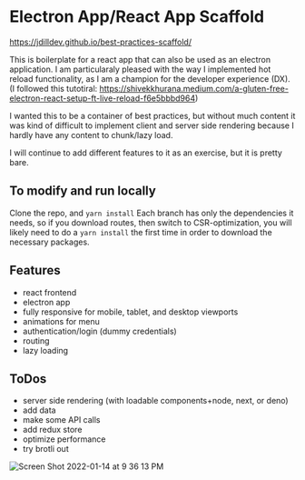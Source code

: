 # Electron App/React App Scaffold
https://jdilldev.github.io/best-practices-scaffold/

This is boilerplate for a react app that can also be used as an electron application. I am particularaly pleased with the way I implemented hot reload functionality, as I am a champion for the developer experience (DX). (I followed this tutotiral: https://shivekkhurana.medium.com/a-gluten-free-electron-react-setup-ft-live-reload-f6e5bbbd964)

I wanted this to be a container of best practices, but without much content it was kind of difficult to implement client and server side rendering because I hardly have any content to chunk/lazy load.

I will continue to add different features to it as an exercise, but it is pretty bare.

## To modify and run locally
Clone the repo, and `yarn install`
Each branch has only the dependencies it needs, so if you download routes, then switch to CSR-optimization, you will likely need to do a `yarn install` the first time in order to download the necessary packages.

## Features
- react frontend
- electron app
- fully responsive for mobile, tablet, and desktop viewports
- animations for menu
- authentication/login (dummy credentials)
- routing
- lazy loading

## ToDos
- server side rendering (with loadable components+node, next, or deno)
- add data
- make some API calls
- add redux store
- optimize performance
- try brotli out

![Screen Shot 2022-01-14 at 9 36 13 PM](https://user-images.githubusercontent.com/92639901/149605851-aeeed0a4-f6fb-4786-912e-b02f48baec46.png)

